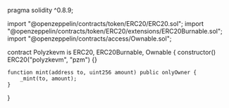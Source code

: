 pragma solidity ^0.8.9;

import "@openzeppelin/contracts/token/ERC20/ERC20.sol";
import "@openzeppelin/contracts/token/ERC20/extensions/ERC20Burnable.sol";
import "@openzeppelin/contracts/access/Ownable.sol";

contract Polyzkevm is ERC20, ERC20Burnable, Ownable {
    constructor() ERC20("polyzkevm", "pzm") {}

    function mint(address to, uint256 amount) public onlyOwner {
        _mint(to, amount);
    }
}
